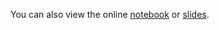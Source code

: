 You can also view the online [notebook](http://nbviewer.ipython.org/github/iit-cs429/main/blob/master/lectures/lec26/hits.ipynb) or [slides](https://rawgithub.com/iit-cs429/main/master/lectures/lec26/hits.slides.html).

